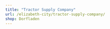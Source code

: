 ```yaml
---
title: "Tractor Supply Company"
url: /elizabeth-city/tractor-supply-company/
shop: Dorfladen
---
```

